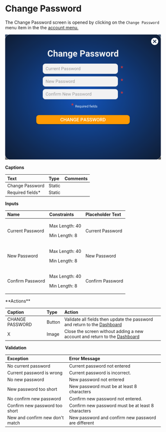 # Change Password

The Change Password screen is opened by clicking on the `Change Password` menu item in the the [account menu.](dashboard/account-menu.md)

![](../../.gitbook/assets/screen-shot-2020-03-09-at-4.19.53-pm.png)

**Captions**

| Text | Type | Comments |
| :--- | :--- | :--- |
| Change Password | Static |   |
| Required fields\* | Static |   |

**Inputs**

<table>
  <thead>
    <tr>
      <th style="text-align:left">Name</th>
      <th style="text-align:left">Constraints</th>
      <th style="text-align:left">Placeholder Text</th>
    </tr>
  </thead>
  <tbody>
    <tr>
      <td style="text-align:left">Current Password</td>
      <td style="text-align:left">
        <p>Max Length: 40</p>
        <p>Min Length: 8</p>
      </td>
      <td style="text-align:left">Current Password</td>
    </tr>
    <tr>
      <td style="text-align:left">New Password</td>
      <td style="text-align:left">
        <p>Max Length: 40</p>
        <p>Min Length: 8</p>
      </td>
      <td style="text-align:left">New Password</td>
    </tr>
    <tr>
      <td style="text-align:left">Confirm Password</td>
      <td style="text-align:left">
        <p>Max Length: 40</p>
        <p>Min Length: 8</p>
      </td>
      <td style="text-align:left">Confirm Password</td>
    </tr>
  </tbody>
</table>**Actions**

| Caption | Type | Action |
| :--- | :--- | :--- |
| CHANGE PASSWORD | Button | Validate all fields then update the password and return to the [Dashboard](dashboard/) |
| X | Image | Close the screen without adding a new account and return to the [Dashboard](dashboard/) |

**Validation**

| **Exception** | Error Message |
| :--- | :--- |
| No current password | Current password not entered |
| Current password is wrong | Current password is incorrect. |
| No new password | New password not entered |
| New password too short | New password must be at least 8 characters |
| No confirm new password | Confirm new password not entered. |
| Confirm new password too short | Confirm new password must be at least 8 characters |
| New and confirm new don't match | New password and confirm new password are different |

